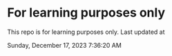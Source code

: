 # For learning purposes only
This repo is for learning purposes only.
Last updated at

Sunday, December 17, 2023 7:36:20 AM


